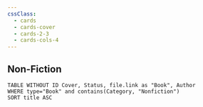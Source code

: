 ```yaml
---
cssClass:
  - cards
  - cards-cover
  - cards-2-3
  - cards-cols-4
---
```



## Non-Fiction
```dataview
TABLE WITHOUT ID Cover, Status, file.link as "Book", Author
WHERE type="Book" and contains(Category, "Nonfiction")
SORT title ASC
```


